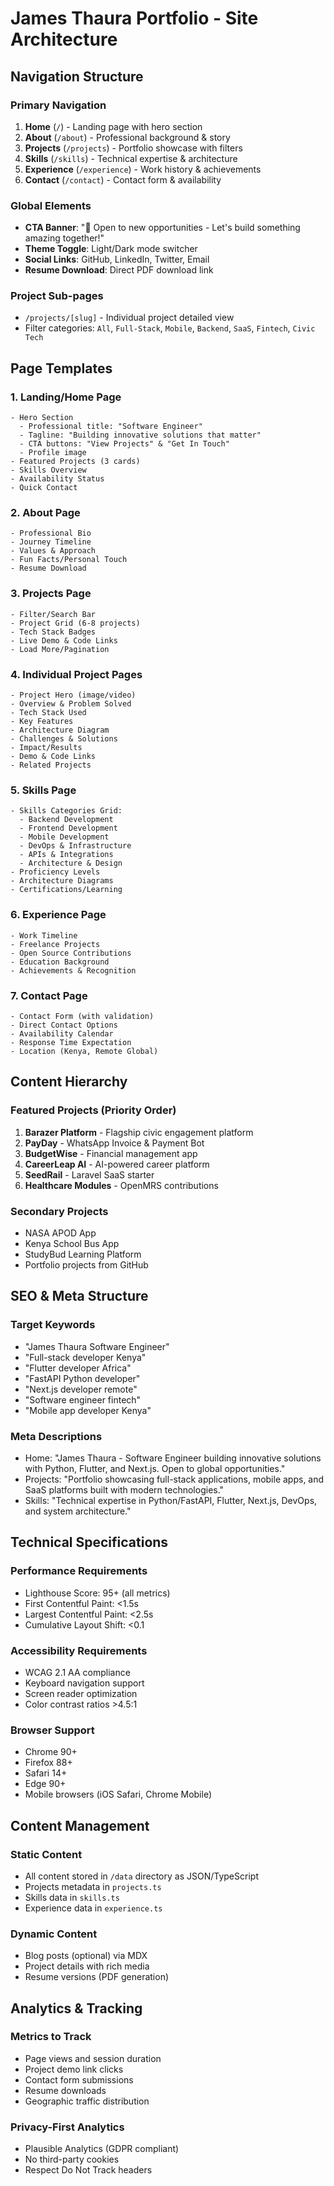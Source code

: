 # James Thaura Portfolio - Site Architecture

## Navigation Structure

### Primary Navigation
1. **Home** (`/`) - Landing page with hero section
2. **About** (`/about`) - Professional background & story
3. **Projects** (`/projects`) - Portfolio showcase with filters
4. **Skills** (`/skills`) - Technical expertise & architecture
5. **Experience** (`/experience`) - Work history & achievements
6. **Contact** (`/contact`) - Contact form & availability

### Global Elements
- **CTA Banner**: "🚀 Open to new opportunities - Let's build something amazing together!"
- **Theme Toggle**: Light/Dark mode switcher
- **Social Links**: GitHub, LinkedIn, Twitter, Email
- **Resume Download**: Direct PDF download link

### Project Sub-pages
- `/projects/[slug]` - Individual project detailed view
- Filter categories: `All`, `Full-Stack`, `Mobile`, `Backend`, `SaaS`, `Fintech`, `Civic Tech`

## Page Templates

### 1. Landing/Home Page
```
- Hero Section
  - Professional title: "Software Engineer"
  - Tagline: "Building innovative solutions that matter"
  - CTA buttons: "View Projects" & "Get In Touch"
  - Profile image
- Featured Projects (3 cards)
- Skills Overview
- Availability Status
- Quick Contact
```

### 2. About Page
```
- Professional Bio
- Journey Timeline
- Values & Approach
- Fun Facts/Personal Touch
- Resume Download
```

### 3. Projects Page
```
- Filter/Search Bar
- Project Grid (6-8 projects)
- Tech Stack Badges
- Live Demo & Code Links
- Load More/Pagination
```

### 4. Individual Project Pages
```
- Project Hero (image/video)
- Overview & Problem Solved
- Tech Stack Used
- Key Features
- Architecture Diagram
- Challenges & Solutions
- Impact/Results
- Demo & Code Links
- Related Projects
```

### 5. Skills Page
```
- Skills Categories Grid:
  - Backend Development
  - Frontend Development
  - Mobile Development
  - DevOps & Infrastructure
  - APIs & Integrations
  - Architecture & Design
- Proficiency Levels
- Architecture Diagrams
- Certifications/Learning
```

### 6. Experience Page
```
- Work Timeline
- Freelance Projects
- Open Source Contributions
- Education Background
- Achievements & Recognition
```

### 7. Contact Page
```
- Contact Form (with validation)
- Direct Contact Options
- Availability Calendar
- Response Time Expectation
- Location (Kenya, Remote Global)
```

## Content Hierarchy

### Featured Projects (Priority Order)
1. **Barazer Platform** - Flagship civic engagement platform
2. **PayDay** - WhatsApp Invoice & Payment Bot
3. **BudgetWise** - Financial management app
4. **CareerLeap AI** - AI-powered career platform
5. **SeedRail** - Laravel SaaS starter
6. **Healthcare Modules** - OpenMRS contributions

### Secondary Projects
- NASA APOD App
- Kenya School Bus App  
- StudyBud Learning Platform
- Portfolio projects from GitHub

## SEO & Meta Structure

### Target Keywords
- "James Thaura Software Engineer"
- "Full-stack developer Kenya"
- "Flutter developer Africa"
- "FastAPI Python developer"
- "Next.js developer remote"
- "Software engineer fintech"
- "Mobile app developer Kenya"

### Meta Descriptions
- Home: "James Thaura - Software Engineer building innovative solutions with Python, Flutter, and Next.js. Open to global opportunities."
- Projects: "Portfolio showcasing full-stack applications, mobile apps, and SaaS platforms built with modern technologies."
- Skills: "Technical expertise in Python/FastAPI, Flutter, Next.js, DevOps, and system architecture."

## Technical Specifications

### Performance Requirements
- Lighthouse Score: 95+ (all metrics)
- First Contentful Paint: <1.5s
- Largest Contentful Paint: <2.5s
- Cumulative Layout Shift: <0.1

### Accessibility Requirements
- WCAG 2.1 AA compliance
- Keyboard navigation support
- Screen reader optimization
- Color contrast ratios >4.5:1

### Browser Support
- Chrome 90+
- Firefox 88+
- Safari 14+
- Edge 90+
- Mobile browsers (iOS Safari, Chrome Mobile)

## Content Management

### Static Content
- All content stored in `/data` directory as JSON/TypeScript
- Projects metadata in `projects.ts`
- Skills data in `skills.ts`
- Experience data in `experience.ts`

### Dynamic Content
- Blog posts (optional) via MDX
- Project details with rich media
- Resume versions (PDF generation)

## Analytics & Tracking

### Metrics to Track
- Page views and session duration
- Project demo link clicks
- Contact form submissions
- Resume downloads
- Geographic traffic distribution

### Privacy-First Analytics
- Plausible Analytics (GDPR compliant)
- No third-party cookies
- Respect Do Not Track headers